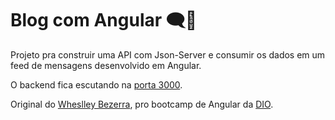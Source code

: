 # Blog com Angular 🗨💬

Projeto pra construir uma API com Json-Server e consumir os dados em um feed de mensagens desenvolvido em Angular.

O backend fica escutando na [porta 3000](http://localhost:3000).

Original do [Wheslley Bezerra](https://github.com/wheslleyrimar/blog), pro bootcamp de Angular da [DIO](https://web.digitalinnovation.one/).
